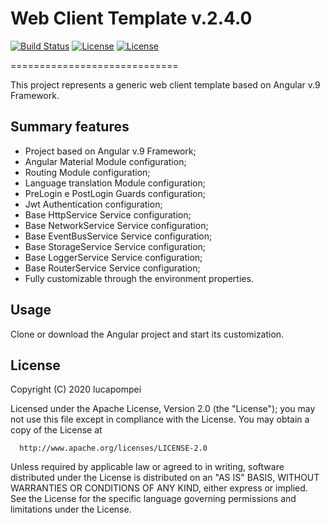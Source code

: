 # Web Client Template v.2.4.0

[![Build Status](https://travis-ci.org/lucapompei/WebClientTemplate.svg?branch=master)](https://travis-ci.org/lucapompei/WebClientTemplate.svg?branch=master) [![License](https://img.shields.io/badge/License-Apache%202.0-blue.svg)](https://opensource.org/licenses/Apache-2.0)
[![License](https://img.shields.io/badge/License-Apache%202.0-blue.svg)](https://opensource.org/licenses/Apache-2.0)

=============================

This project represents a generic web client template based on Angular v.9 Framework.


Summary features
-------

- Project based on Angular v.9 Framework;
- Angular Material Module configuration;
- Routing Module configuration;
- Language translation Module configuration;
- PreLogin e PostLogin Guards configuration;
- Jwt Authentication configuration;
- Base HttpService Service configuration;
- Base NetworkService Service configuration;
- Base EventBusService Service configuration;
- Base StorageService Service configuration;
- Base LoggerService Service configuration;
- Base RouterService Service configuration;
- Fully customizable through the environment properties.


Usage
-------

Clone or download the Angular project and start its customization.


License
-------

  Copyright (C) 2020 lucapompei
 
  Licensed under the Apache License, Version 2.0 (the "License");
  you may not use this file except in compliance with the License.
  You may obtain a copy of the License at
 
      http://www.apache.org/licenses/LICENSE-2.0
 
  Unless required by applicable law or agreed to in writing, software
  distributed under the License is distributed on an "AS IS" BASIS,
  WITHOUT WARRANTIES OR CONDITIONS OF ANY KIND, either express or implied.
  See the License for the specific language governing permissions and
  limitations under the License.